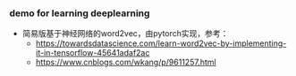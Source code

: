 ### demo for learning deeplearning
- 简易版基于神经网络的word2vec，由pytorch实现，参考：
  - https://towardsdatascience.com/learn-word2vec-by-implementing-it-in-tensorflow-45641adaf2ac
  - https://www.cnblogs.com/wkang/p/9611257.html
